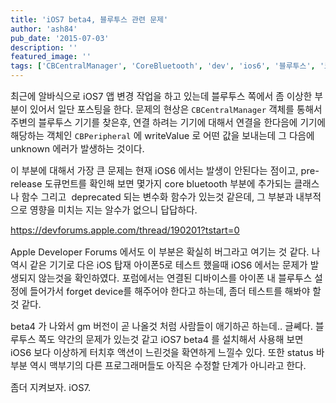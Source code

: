 ```yaml
---
title: 'iOS7 beta4, 블루투스 관련 문제'
author: 'ash84'
pub_date: '2015-07-03'
description: ''
featured_image: ''
tags: ['CBCentralManager', 'CoreBluetooth', 'dev', 'ios6', '블루투스', '코어 블루투스']
---
```



<span style="font-size: 11pt;"></span><span style="font-size: 11pt;"></span><span style="font-size: 11pt;">최근에 알바식으로 iOS7 앱 변경 작업을 하고 있는데 블루투스 쪽에서 좀 이상한 부분이 있어서 일단 포스팅을 한다. 문제의 현상은 `CBCentralManager` 객체를 통해서 주변의 블루투스 기기를 찾은후, 연결 하려는 기기에 대해서 연결을 한다음에 기기에 해당하는 객체인 `CBPeripheral` 에 writeValue 로 어떤 값을 보내는데 그 다음에 unknown 에러가 발생하는 것이다. </span>

<span style="font-size: 11pt;">이 부분에 대해서 가장 큰 문제는 현재 iOS6 에서는 발생이 안된다는 점이고, pre-release 도큐먼트를 확인해 보면 몇가지 core bluetooth 부분에 추가되는 클래스나 함수 그리고  deprecated 되는 변수화 함수가 있는것 같은데, 그 부분과 내부적으로 영향을 미치는 지는 알수가 없으니 답답하다. </span>

<span style="font-size: 11pt;">https://devforums.apple.com/thread/190201?tstart=0</span>

<span style="font-size: 11pt;">Apple Developer Forums 에서도 이 부분은 확실히 버그라고 여기는 것 같다. 나 역시 같은 기기로 다은 iOS 탑재 아이폰5로 테스트 했을때 iOS6 에서는 문제가 발생되지 않는것을 확인하였다. 포럼에서는 연결된 디바이스를 아이폰 내 블루투스 설정에 들어가서 forget device를 해주어야 한다고 하는데, 좀더 테스트를 해봐야 할것 같다. </span>

<span style="font-size: 11pt;">beta4 가 나와서 gm 버전이 곧 나올것 처럼 사람들이 애기하곤 하는데.. 글쎼다. 블루투스 쪽도 약간의 문제가 있는것 같고 iOS7 beta4 를 설치해서 사용해 보면 iOS6 보다 이상하게 터치후 액션이 느린것을 확연하게 느낄수 있다. 또한 status 바 부분 역시 맥부기의 다른 프로그래머들도 아직은 수정할 단계가 아니라고 한다. </span>

<span style="font-size: 11pt;">좀더 지켜보자. iOS7.</span>



